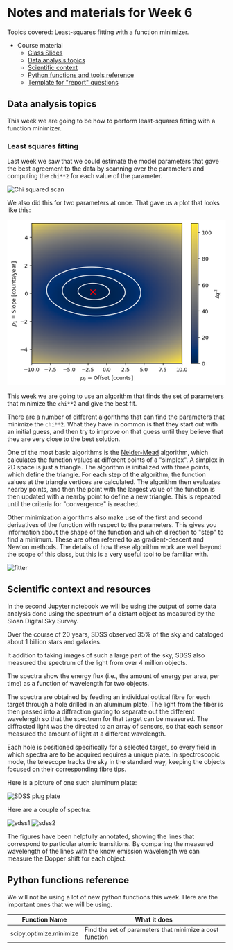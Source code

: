 # Notes and materials for Week 6

Topics covered: Least-squares fitting with a function minimizer.

* Course material
  * [Class Slides](https://docs.google.com/presentation/d/1OTeBO0CqRzfTZ6JI2STfArU7hG9cIOHbcDhH3KqJpYA/edit?usp=sharing)
  * [Data analysis topics](#Data%20analysis%20topics)
  * [Scientific context](#Scientific%20context%20and%20resources)
  * [Python functions and tools reference](#Python%20functions%20reference)
  * [Template for "report" questions](https://docs.google.com/document/d/1rKwI8zIhoj7zSRdIGAYcBkfRnCz1eIrEYE6lMJRqYkU/edit)

## Data analysis topics

This week we are going to be how to perform least-squares fitting with a function minimizer.

### Least squares fitting

Last week we saw that we could estimate the model parameters that gave the best agreement to the data by scanning over the
parameters and computing the `chi**2` for each value of the parameter.

![Chi squared scan](scan_slope.png)

We also did this for two parameters at once.  That gave us a plot that looks like this:

![Two dimensional chi squared scan](2d_fit.png)

This week we are going to use an algorithm that finds the set of parameters that minimize the `chi**2` and give the best fit.

There are a number of different algorithms that can find the parameters that minimize the `chi**2`.  What they have in common is that
they start out with an initial guess, and then try to improve on that guess until they believe that they are very close to the best
solution.  

One of the most basic algorithms is the [Nelder-Mead](https://en.wikipedia.org/wiki/Nelder–Mead_method) algorithm, which calculates the function values at different points of a "simplex". A simplex in 2D space is just a triangle. The algorithm is initialized with three points, which define the triangle. For each step of the algorithm, the function values at the triangle vertices are calculated. The algorithm then evaluates nearby points, and then the point with the largest value of the function is then updated with a nearby point to define a new triangle. This is repeated until the criteria for "convergence" is reached.

Other minimization algorithms also make use of the first and second derivatives of the function with respect to the parameters. This gives you information about the shape of the function and which direction to "step" to find a minimum. These are often referred to as gradient-descent and Newton methods. The details of how these algorithm work are well beyond the scope of this class, but this is a very useful tool to be familiar with.

![fitter](fitter.png)

## Scientific context and resources

In the second Jupyter notebook we will be using the output of some data analysis done using the spectrum of a distant object as
measured by the Sloan Digital Sky Survey.

Over the course of 20 years, SDSS observed 35% of the sky and cataloged about 1 billion stars and galaxies.

It addition to taking images of such a large part of the sky, SDSS also measured the spectrum of the light from over 4 million objects.  

The spectra show the energy flux (i.e., the amount of energy per area, per time) as a function of wavelength for two objects.

The spectra are obtained by feeding an individual optical fibre for each target through a hole drilled in an aluminum plate.  The light from the fiber is then passed into a diffraction grating to separate out the different wavelength so that the spectrum for that target can be measured.   The diffracted light was the directed to an array of sensors, so that each sensor measured the amount of light at a different wavelength.

Each hole is positioned specifically for a selected target, so every field in which spectra are to be acquired requires a unique plate.  In spectroscopic mode, the telescope tracks the sky in the standard way, keeping the objects focused on their corresponding fibre tips. 

Here is a picture of one such aluminum plate:

![SDSS plug plate](plate-sdss.jpg)

Here are a couple of spectra:

![sdss1](sdss_spec_1.png)
![sdss2](sdss_spec_2.png)

The figures have been helpfully annotated, showing the lines that correspond to particular atomic transitions.  By comparing
the measured wavelength of the lines with the know emission wavelength we can measure the Dopper shift for each object.


## Python functions reference

We will not be using a lot of new python functions this week.  Here
are the important ones that we will be using.

| Function Name            | What it does |
| - | - |
| scipy.optimize.minimize  | Find the set of parameters that minimize a cost function |


<!--  LocalWords:  Jupyter plate-sdss.jpg sdss_spec_1.png
 -->
<!--  LocalWords:  sdss_spec_2.png
 -->
